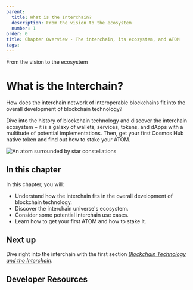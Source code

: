 ```yaml
---
parent:
  title: What is the Interchain?
  description: From the vision to the ecosystem
  number: 1
order: 0
title: Chapter Overview - The interchain, its ecosystem, and ATOM
tags:
---
```


<div class="tm-overline tm-rf-1 tm-lh-title tm-medium tm-muted">From the vision to the ecosystem</div>
<h1 class="mt-4 mb-6">What is the Interchain?</h1>

How does the interchain network of interoperable blockchains fit into the overall development of blockchain technology?

Dive into the history of blockchain technology and discover the interchain ecosystem – it is a galaxy of wallets, services, tokens, and dApps with a multitude of potential implementations. Then, get your first Cosmos Hub native token and find out how to stake your ATOM.

![An atom surrounded by star constellations](/ida_dev_portal_lp_hero-05.png)

## In this chapter

<HighlightBox type="learning">

In this chapter, you will:

* Understand how the interchain fits in the overall development of blockchain technology.
* Discover the interchain universe's ecosystem.
* Consider some potential interchain use cases.
* Learn how to get your first ATOM and how to stake it.

</HighlightBox>

<card-module/>

## Next up

Dive right into the interchain with the first section _[Blockchain Technology and the Interchain](./1-blockchain-and-cosmos.md)_.

## Developer Resources

<div v-for="resource in $themeConfig.resources">
  <Resource
    :title="resource.title"
    :description="resource.description"
    :links="resource.links"
    :image="resource.image"
    :large="true"
  />
  <br/>
</div>
